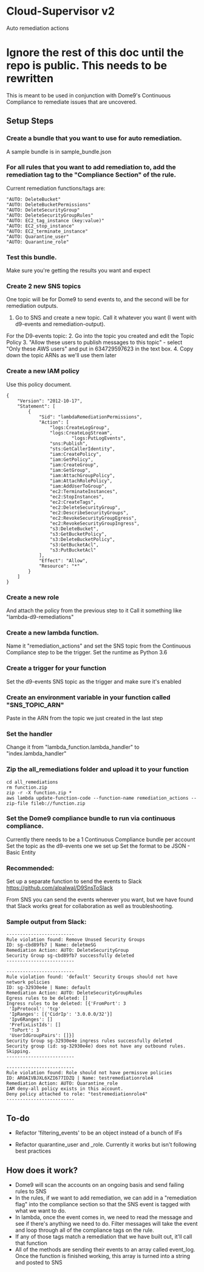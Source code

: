 # Cloud-Supervisor v2
Auto remediation actions

# Ignore the rest of this doc until the repo is public. This needs to be rewritten

This is meant to be used in conjunction with Dome9's Continuous Compliance to remediate issues that are uncovered. 

## Setup Steps

### Create a bundle that you want to use for auto remediation. 
A sample bundle is in sample_bundle.json

### For all rules that you want to add remediation to, add the remediation tag to the "Compliance Section" of the rule.

Current remediation functions/tags are:
```
"AUTO: DeleteBucket"
"AUTO: DeleteBucketPermissions"
"AUTO: DeleteSecurityGroup"
"AUTO: DeleteSecurityGroupRules"
"AUTO: EC2_tag_instance (key:value)"
"AUTO: EC2_stop_instance"
"AUTO: EC2_terminate_instance"
"AUTO: Quarantine_user"
"AUTO: Quarantine_role"
```

### Test this bundle. 
Make sure you're getting the results you want and expect

### Create 2 new SNS topics
One topic will be for Dome9 to send events to, and the second will be for remediation outputs.
1. Go to SNS and create a new topic. Call it whatever you want (I went with d9-events and remediation-output).

For the D9-events topic:
2. Go into the topic you created and edit the Topic Policy
3. "Allow these users to publish messages to this topic" - select "Only these AWS users" and put in 634729597623 in the text box.
4. Copy down the topic ARNs as we'll use them later

### Create a new IAM policy
Use this policy document.
```
{
    "Version": "2012-10-17",
    "Statement": [
        {
            "Sid": "lambdaRemediationPermissions",
            "Action": [
				"logs:CreateLogGroup",
				"logs:CreateLogStream",
		                "logs:PutLogEvents",
				"sns:Publish",
				"sts:GetCallerIdentity",
				"iam:CreatePolicy",
				"iam:GetPolicy",
				"iam:CreateGroup",
				"iam:GetGroup",
				"iam:AttachGroupPolicy",
				"iam:AttachRolePolicy",
				"iam:AddUserToGroup",
				"ec2:TerminateInstances",
				"ec2:StopInstances",
				"ec2:CreateTags",
				"ec2:DeleteSecurityGroup",
				"ec2:DescribeSecurityGroups",
				"ec2:RevokeSecurityGroupEgress",
				"ec2:RevokeSecurityGroupIngress",
				"s3:DeleteBucket",
				"s3:GetBucketPolicy",
				"s3:DeleteBucketPolicy",
				"s3:GetBucketAcl",
				"s3:PutBucketAcl"
            ],
            "Effect": "Allow",
            "Resource": "*"
        }
    ]
}
```
### Create a new role
And attach the policy from the previous step to it
Call it something like "lambda-d9-remediations"

### Create a new lambda function. 
Name it "remediation_actions" and set the SNS topic from the Continuous Compliance step to be the trigger. 
Set the runtime as Python 3.6

### Create a trigger for your function
Set the d9-events SNS topic as the trigger and make sure it's enabled

### Create an environment variable in your function called "SNS_TOPIC_ARN"
Paste in the ARN from the topic we just created in the last step

### Set the handler
Change it from "lambda_function.lambda_handler" to "index.lambda_handler"

### Zip the all_remediations folder and upload it to your function
```
cd all_remediations 
rm function.zip
zip -r -X function.zip *
aws lambda update-function-code --function-name remediation_actions --zip-file fileb://function.zip
```

### Set the Dome9 compliance bundle to run via continuous compliance. 
Currently there needs to be a 1 Continuous Compliance bundle per account
Set the topic as the d9-events one we set up
Set the format to be JSON - Basic Entity

### Recommended:
Set up a separate function to send the events to Slack
https://github.com/alpalwal/D9SnsToSlack

From SNS you can send the events wherever you want, but we have found that Slack works great for collaboration as well as troubleshooting. 

### Sample output from Slack:
```
-------------------------
Rule violation found: Remove Unused Security Groups
ID: sg-cbd89fb7 | Name: deletmeSG
Remediation Action: AUTO: DeleteSecurityGroup
Security Group sg-cbd89fb7 successfully deleted
-------------------------

-------------------------
Rule violation found: 'default' Security Groups should not have network policies
ID: sg-32930e4e | Name: default
Remediation Action: AUTO: DeleteSecurityGroupRules
Egress rules to be deleted: []
Ingress rules to be deleted: [{'FromPort': 3
 'IpProtocol': 'tcp'
 'IpRanges': [{'CidrIp': '3.0.0.0/32'}]
 'Ipv6Ranges': []
 'PrefixListIds': []
 'ToPort': 3
 'UserIdGroupPairs': []}]
Security Group sg-32930e4e ingress rules successfully deleted
Security group (id: sg-32930e4e) does not have any outbound rules. Skipping.
-------------------------

-------------------------
Rule violation found: Role should not have permissve policies
ID: AROAIVBJXL6XZI677IDZQ | Name: testremediationrole4
Remediation Action: AUTO: Quarantine_role
IAM deny-all policy exists in this account.
Deny policy attached to role: "testremediationrole4"
-------------------------
```
## To-do
- Refactor 'filtering_events' to be an object instead of a bunch of IFs

- Refactor quarantine_user and _role. Currently it works but isn't following best practices


## How does it work?
- Dome9 will scan the accounts on an ongoing basis and send failing rules to SNS
- In the rules, if we want to add remediation, we can add in a "remediation flag" into the compliance section so that the SNS event is tagged with what we want to do. 
- In lambda, once the event comes in, we need to read the message and see if there's anything we need to do. Filter messages will take the event and loop through all of the compliance tags on the rule. 
- If any of those tags match a remediation that we have built out, it'll call that function
- All of the methods are sending their events to an array called event_log. Once the function is finished working, this array is turned into a string and posted to SNS
